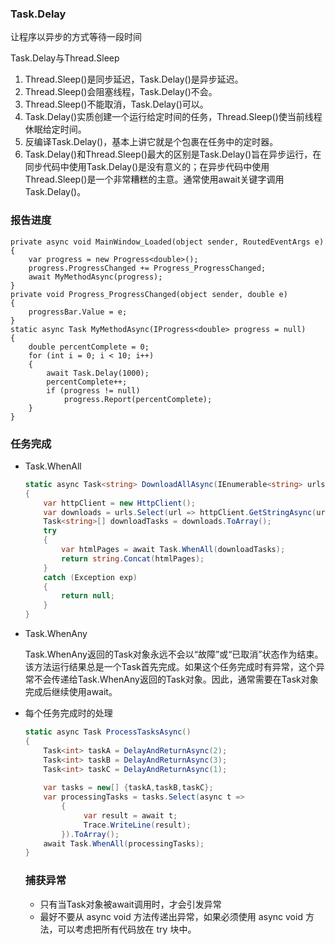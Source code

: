 ### Task.Delay 

让程序以异步的方式等待一段时间

Task.Delay与Thread.Sleep

1. Thread.Sleep()是同步延迟，Task.Delay()是异步延迟。
2. Thread.Sleep()会阻塞线程，Task.Delay()不会。
3. Thread.Sleep()不能取消，Task.Delay()可以。
4. Task.Delay()实质创建一个运行给定时间的任务，Thread.Sleep()使当前线程休眠给定时间。
5. 反编译Task.Delay()，基本上讲它就是个包裹在任务中的定时器。
6. Task.Delay()和Thread.Sleep()最大的区别是Task.Delay()旨在异步运行，在同步代码中使用Task.Delay()是没有意义的；在异步代码中使用Thread.Sleep()是一个非常糟糕的主意。通常使用await关键字调用Task.Delay()。

### 报告进度

    private async void MainWindow_Loaded(object sender, RoutedEventArgs e)
    {
    	var progress = new Progress<double>();
        progress.ProgressChanged += Progress_ProgressChanged;
        await MyMethodAsync(progress);
    }
    private void Progress_ProgressChanged(object sender, double e)
    {
        progressBar.Value = e;
    }
    static async Task MyMethodAsync(IProgress<double> progress = null)
    {
        double percentComplete = 0;
        for (int i = 0; i < 10; i++)
        {
            await Task.Delay(1000);
            percentComplete++;
            if (progress != null)
                progress.Report(percentComplete);
        }
    }
### 任务完成

- Task.WhenAll

  ```c#
  static async Task<string> DownloadAllAsync(IEnumerable<string> urls)
  {
      var httpClient = new HttpClient();
      var downloads = urls.Select(url => httpClient.GetStringAsync(url));
      Task<string>[] downloadTasks = downloads.ToArray();
      try
      {
          var htmlPages = await Task.WhenAll(downloadTasks);
          return string.Concat(htmlPages);
      }
      catch (Exception exp)
      {
          return null;
      }
  }
  ```

- Task.WhenAny

  Task.WhenAny返回的Task对象永远不会以“故障”或“已取消”状态作为结束。该方法运行结果总是一个Task首先完成。如果这个任务完成时有异常，这个异常不会传递给Task.WhenAny返回的Task对象。因此，通常需要在Task对象完成后继续使用await。

- 每个任务完成时的处理

  ```c#
  static async Task ProcessTasksAsync()
  {
      Task<int> taskA = DelayAndReturnAsync(2);
      Task<int> taskB = DelayAndReturnAsync(3);
      Task<int> taskC = DelayAndReturnAsync(1);
      
      var tasks = new[] {taskA,taskB,taskC};
      var processingTasks = tasks.Select(async t =>
          {
               var result = await t;
               Trace.WriteLine(result);
          }).ToArray();
      await Task.WhenAll(processingTasks);
  }
  ```

  ### 捕获异常

  - 只有当Task对象被await调用时，才会引发异常
  - 最好不要从 async void 方法传递出异常，如果必须使用 async void 方法，可以考虑把所有代码放在 try 块中。
